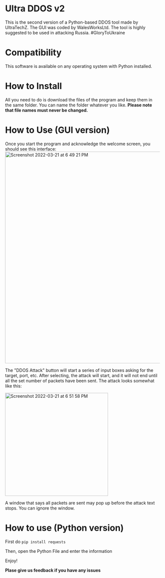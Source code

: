 # Ultra DDOS v2
This is the second version of a Python-based DDOS tool made by UltraTechZ. The GUI was coded by WalesWorksLtd.
The tool is highly suggested to be used in attacking Russia. #GloryToUkraine

# Compatibility
This software is available on any operating system with Python installed.

# How to Install
All you need to do is download the files of the program and keep them in the same folder. You can name the folder whatever you like. **Please note that file names must never be changed.**

# How to Use (GUI version)
Once you start the program and acknowledge the welcome screen, you should see this interface:
<img width="688" alt="Screenshot 2022-03-21 at 6 49 21 PM" src="https://user-images.githubusercontent.com/87256750/159246596-f236f6fd-c684-4d2b-8e3d-83e2094cc057.png">

The "DDOS Attack" button will start a series of input boxes asking for the target, port, etc. After selecting, the attack will start, and it will not end until all the set number of packets have been sent. The attack looks somewhat like this:

<img width="335" alt="Screenshot 2022-03-21 at 6 51 58 PM" src="https://user-images.githubusercontent.com/87256750/159246944-28660ebf-dc82-4756-80b3-0e24d3e186f4.png">

A window that says all packets are sent may pop up before the attack text stops. You can ignore the window.

# How to use (Python version)
First do ```pip install requests``` 

Then, open the Python File and enter the information

Enjoy!

**Plase give us feedback if you have any issues**

